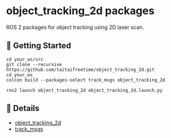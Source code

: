 # object_tracking_2d packages
ROS 2 packages for object tracking using 2D laser scan.

## :rocket: Getting Started 
```
cd your_ws/src
git clone --recursive https://github.com/taitaifreetime/object_tracking_2d.git
cd your_ws
colcon build --packages-select track_msgs object_tracking_2d

ros2 launch object_tracking_2d object_tracking_2d.launch.py
```

## :memo: Details
- [object_tracking_2d](./object_tracking_2d/) 
- [track_msgs](./track_msgs/)